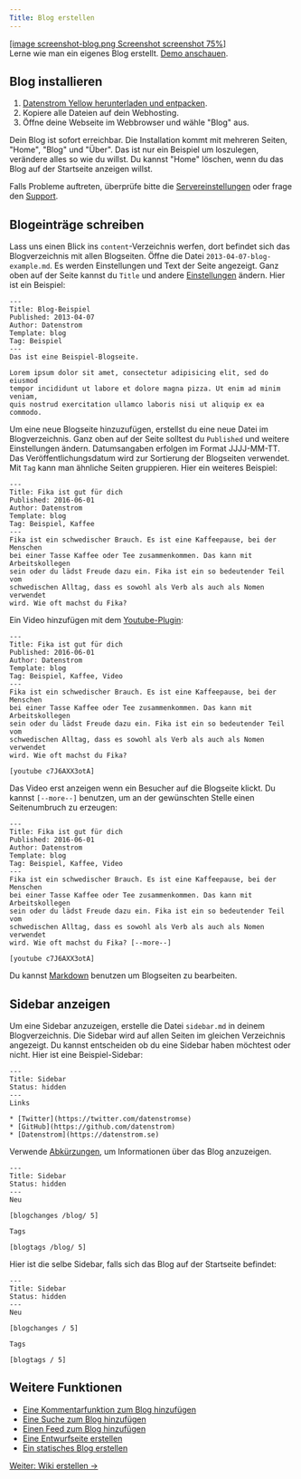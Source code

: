 ```yaml
---
Title: Blog erstellen
---
```

[[image screenshot-blog.png Screenshot screenshot 75%]](/de/plugins/blog/fika-is-good-for-you)  
Lerne wie man ein eigenes Blog erstellt. [Demo anschauen](/de/plugins/blog/).

## Blog installieren

1. [Datenstrom Yellow herunterladen und entpacken](https://github.com/datenstrom/yellow/archive/master.zip).
2. Kopiere alle Dateien auf dein Webhosting.
3. Öffne deine Webseite im Webbrowser und wähle "Blog" aus.

Dein Blog ist sofort erreichbar. Die Installation kommt mit mehreren Seiten, "Home", "Blog" und "Über". Das ist nur ein Beispiel um loszulegen, verändere alles so wie du willst. Du kannst "Home" löschen, wenn du das Blog auf der Startseite anzeigen willst.

Falls Probleme auftreten, überprüfe bitte die [Servereinstellungen](server-configuration) oder frage den [Support](support).
 
## Blogeinträge schreiben

Lass uns einen Blick ins `content`-Verzeichnis werfen, dort befindet sich das Blogverzeichnis mit allen Blogseiten. Öffne die Datei `2013-04-07-blog-example.md`. Es werden Einstellungen und Text der Seite angezeigt. Ganz oben auf der Seite kannst du `Title` und andere [Einstellungen](markdown-cheat-sheet#einstellungen) ändern. Hier ist ein Beispiel:

```
---
Title: Blog-Beispiel
Published: 2013-04-07
Author: Datenstrom
Template: blog
Tag: Beispiel
---
Das ist eine Beispiel-Blogseite.

Lorem ipsum dolor sit amet, consectetur adipisicing elit, sed do eiusmod 
tempor incididunt ut labore et dolore magna pizza. Ut enim ad minim veniam, 
quis nostrud exercitation ullamco laboris nisi ut aliquip ex ea commodo. 
```

Um eine neue Blogseite hinzuzufügen, erstellst du eine neue Datei im Blogverzeichnis. Ganz oben auf der Seite solltest du `Published` und weitere Einstellungen ändern. Datumsangaben erfolgen im Format JJJJ-MM-TT. Das Veröffentlichungsdatum wird zur Sortierung der Blogseiten verwendet. Mit `Tag` kann man ähnliche Seiten gruppieren. Hier ein weiteres Beispiel:

```
---
Title: Fika ist gut für dich
Published: 2016-06-01
Author: Datenstrom
Template: blog
Tag: Beispiel, Kaffee
---
Fika ist ein schwedischer Brauch. Es ist eine Kaffeepause, bei der Menschen  
bei einer Tasse Kaffee oder Tee zusammenkommen. Das kann mit Arbeitskollegen  
sein oder du lädst Freude dazu ein. Fika ist ein so bedeutender Teil vom 
schwedischen Alltag, dass es sowohl als Verb als auch als Nomen verwendet  
wird. Wie oft machst du Fika?
```

Ein Video hinzufügen mit dem [Youtube-Plugin](https://github.com/datenstrom/yellow-plugins/tree/master/youtube):

```
---
Title: Fika ist gut für dich
Published: 2016-06-01
Author: Datenstrom
Template: blog
Tag: Beispiel, Kaffee, Video
---
Fika ist ein schwedischer Brauch. Es ist eine Kaffeepause, bei der Menschen  
bei einer Tasse Kaffee oder Tee zusammenkommen. Das kann mit Arbeitskollegen  
sein oder du lädst Freude dazu ein. Fika ist ein so bedeutender Teil vom 
schwedischen Alltag, dass es sowohl als Verb als auch als Nomen verwendet  
wird. Wie oft machst du Fika?

[youtube c7J6AXX3otA]
```

Das Video erst anzeigen wenn ein Besucher auf die Blogseite klickt. Du kannst `[--more--]` benutzen, um an der gewünschten Stelle einen Seitenumbruch zu erzeugen:

```
---
Title: Fika ist gut für dich
Published: 2016-06-01
Author: Datenstrom
Template: blog
Tag: Beispiel, Kaffee, Video
---
Fika ist ein schwedischer Brauch. Es ist eine Kaffeepause, bei der Menschen  
bei einer Tasse Kaffee oder Tee zusammenkommen. Das kann mit Arbeitskollegen  
sein oder du lädst Freude dazu ein. Fika ist ein so bedeutender Teil vom 
schwedischen Alltag, dass es sowohl als Verb als auch als Nomen verwendet  
wird. Wie oft machst du Fika? [--more--]

[youtube c7J6AXX3otA]
```

Du kannst [Markdown](markdown-cheat-sheet) benutzen um Blogseiten zu bearbeiten.

## Sidebar anzeigen

Um eine Sidebar anzuzeigen, erstelle die Datei `sidebar.md` in deinem Blogverzeichnis. Die Sidebar wird auf allen Seiten im gleichen Verzeichnis angezeigt. Du kannst entscheiden ob du eine Sidebar haben möchtest oder nicht. Hier ist eine Beispiel-Sidebar:

```
---
Title: Sidebar
Status: hidden
---
Links

* [Twitter](https://twitter.com/datenstromse)
* [GitHub](https://github.com/datenstrom)
* [Datenstrom](https://datenstrom.se)
```

Verwende [Abkürzungen](https://github.com/datenstrom/yellow-plugins/tree/master/blog#how-to-show-blog-information), um Informationen über das Blog anzuzeigen.

```
---
Title: Sidebar
Status: hidden
---
Neu

[blogchanges /blog/ 5]

Tags

[blogtags /blog/ 5]
```

Hier ist die selbe Sidebar, falls sich das Blog auf der Startseite befindet:

```
---
Title: Sidebar
Status: hidden
---
Neu

[blogchanges / 5]

Tags

[blogtags / 5]
```

## Weitere Funktionen

* [Eine Kommentarfunktion zum Blog hinzufügen](https://github.com/datenstrom/yellow-plugins/tree/master/disqus)
* [Eine Suche zum Blog hinzufügen](https://github.com/datenstrom/yellow-plugins/tree/master/search)
* [Einen Feed zum Blog hinzufügen](https://github.com/datenstrom/yellow-plugins/tree/master/feed)
* [Eine Entwurfseite erstellen](https://github.com/datenstrom/yellow-plugins/tree/master/draft)
* [Ein statisches Blog erstellen](server-configuration#statische-webseite)

[Weiter: Wiki erstellen →](how-to-make-a-wiki)
